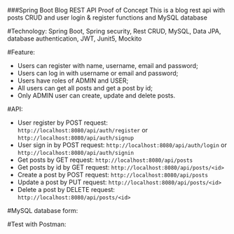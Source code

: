 ###Spring Boot Blog REST API Proof of Concept
This is a blog rest api with posts CRUD and user login & register functions and MySQL database

#Technology: 
Spring Boot, Spring security, Rest CRUD, MySQL, Data JPA, database authentication, JWT, Junit5, Mockito 

#Feature:
- Users can register with name, username, email and password;
- Users can log in with username or email and password;
- Users have roles of ADMIN and USER;
- All users can get all posts and get a post by id;
- Only ADMIN user can create, update and delete posts.

#API:
- User register by POST request:
`http://localhost:8080/api/auth/register`
or
`http://localhost:8080/api/auth/signup`
- User sign in by POST request:
`http://localhost:8080/api/auth/login`
or
`http://localhost:8080/api/auth/signin`
- Get posts by GET request:
`http://localhost:8080/api/posts`
- Get posts by id by GET request:
`http://localhost:8080/api/posts/<id>`
- Create a post by POST request:
`http://localhost:8080/api/posts`
- Update a post by PUT request:
`http://localhost:8080/api/posts/<id>`
- Delete a post by DELETE request:
`http://localhost:8080/api/posts/<id>`

#MySQL database form:

#Test with Postman:
